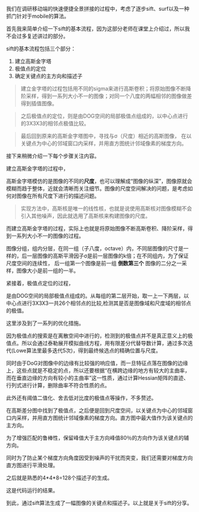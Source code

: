 我们在调研移动端的快速便捷全景拼接的过程中，考虑了逐步sift、surf以及一种抓门针对于mobile的算法。



首先我来简单介绍一下sift的基本流程，因为这部分老师在课堂上介绍过，所以我不会过多复述讲过的部分。

sift的基本流程包括三个部分：

1. 建立高斯金字塔
2. 极值点的定位
3. 确定关键点的主方向和描述子

> 建立金字塔的过程包括用不同的sigma来进行高斯卷积；将原始图像不断降阶采样，得到一系列大小不一的图像；对同一个八度的两幅相邻的图像做差得到插值图像。

> 之后极值点的定位，则是由DOG空间的局部极值点组成的，以中心点进行的3X3X3的相邻点极值比较。

> 最后回到原来的高斯金字塔图中，寻找与σ（尺度）相近的高斯图像， 在以关键点为中心的邻域窗口内采样，并用直方图统计邻域像素的梯度方向。

接下来稍微介绍一下每个步骤关注内容。



建立高斯金字塔的过程中，

高斯金字塔模仿的是图像的不同的**尺度**，也可以理解成“图像的纵深”，图像原就会模糊而趋于整体，近就会清晰而关注细节。图像的尺度空间解决的问题，是考虑如何对图像在所有尺度下进行的描述问题。

> 实现方法中，高斯核是唯一的线性核，也就是说使用高斯核对图像模糊不会引入其他噪声，因此就选用了高斯核来构建图像的尺度。

而建立高斯金字塔的过程，实际上也就是将原始图像不断高斯卷积、降阶采样，得到一系列大小不一的图像的过程。

图像分组，组内分层，在同一组（子八度，octave）内，不同层图像的尺寸是一样的，后一层图像的高斯平滑因子σ是前一层图像的k倍；在不同组内，为了保证尺度空间的连续性， 后一组第一个图像是前一组 **倒数第三个** 图像的二分之一采样，图像大小是前一组的一半。



紧接着，极值点定位的过程，

是由DOG空间的局部极值点组成的。从每组的第二层开始，取一上一下两层，以中心点进行3X3X3一共26个相邻点的比较,检测其是否是图像域和尺度域的相邻点的极值。

这里涉及到了一系列的优化措施。

因为极值点的搜索是在离散空间中进行的，检测到的极值点并不是真正意义上的极值点。所以会通过泰勒展开模拟曲线方程，用有限差分代替导数计算，通过多次迭代(Lowe算法里最多迭代5次)，得到最终候选点的精确位置与尺度。

同时由于DoG对图像中的边缘有比较强的响应值，而一旦特征点落在图像的边缘上，这些点就是不稳定的点，所以还要根据“在横跨边缘的地方有较大的主曲率，而在垂直边缘的方向有较小的主曲率”这一性质，通过计算Hessian矩阵的直迹、行列式进行计算，删除曲率不符合性质的点。

此外还有阈值二值化、舍去低对比度的极值点等操作，不多赘述。



在高斯差分图中找到了极值点，之后便是回到尺度空间，以关键点为中心的邻域窗口内采样，并用直方图统计邻域像素的梯度方向。直方图中最大值作为该关键点的主方向。

为了增强匹配的鲁棒性，保留峰值大于主方向峰值80％的方向作为该关键点的辅方向。

同时为了防止某个梯度方向角度因受到噪声的干扰而突变，我们还需要对梯度方向直方图进行平滑处理。

之后就是熟悉的4\*4\*8=128个描述子的生成。





这是代码运行的结果。

到此，通过sift算法生成了一幅图像的关键点和描述子。以上就是关于sift的分享。